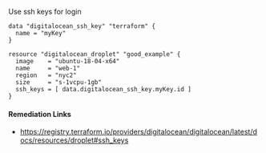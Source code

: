 
Use ssh keys for login

```hcl
data "digitalocean_ssh_key" "terraform" {
  name = "myKey"
}

resource "digitalocean_droplet" "good_example" {
  image    = "ubuntu-18-04-x64"
  name     = "web-1"
  region   = "nyc2"
  size     = "s-1vcpu-1gb"
  ssh_keys = [ data.digitalocean_ssh_key.myKey.id ]
}
```

#### Remediation Links
 - https://registry.terraform.io/providers/digitalocean/digitalocean/latest/docs/resources/droplet#ssh_keys
        